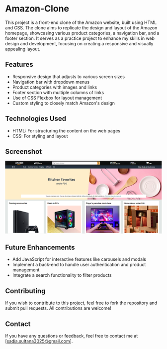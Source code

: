 # Amazon-Clone
This project is a front-end clone of the Amazon website, built using HTML and CSS. The clone aims to replicate the design and layout of the Amazon homepage, showcasing various product categories, a navigation bar, and a footer section. It serves as a practice project to enhance my skills in web design and development, focusing on creating a responsive and visually appealing layout.

## Features
* Responsive design that adjusts to various screen sizes
* Navigation bar with dropdown menus
* Product categories with images and links
* Footer section with multiple columns of links
* Use of CSS Flexbox for layout management
* Custom styling to closely match Amazon's design

## Technologies Used
* HTML: For structuring the content on the web pages
* CSS: For styling and layout

## Screenshot
![Amazon Clone Screenshot](Images/demo.PNG)

## Future Enhancements
* Add JavaScript for interactive features like carousels and modals
* Implement a back-end to handle user authentication and product management
* Integrate a search functionality to filter products

## Contributing
If you wish to contribute to this project, feel free to fork the repository and submit pull requests. All contributions are welcome!

## Contact
If you have any questions or feedback, feel free to contact me at [sadia.sultana3025@gmail.com].

[def]: Images/demo.PNG